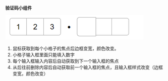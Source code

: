 **验证码小组件**

![](images/效果图.png)

1. 鼠标获取到每个小格子的焦点后边框变宽，颜色改变。
2. 小格子输入框里面只能填入数字
3. 每个输入框输入内容后自动获取到下一个输入框的焦点
4. 从后往前删除内容后自动获取前一个输入框的焦点，且输入框样式改变（边框变宽，颜色改变）